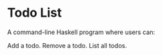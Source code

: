 # Todo List
A command-line Haskell program where users can:

Add a todo.
Remove a todo.
List all todos.
